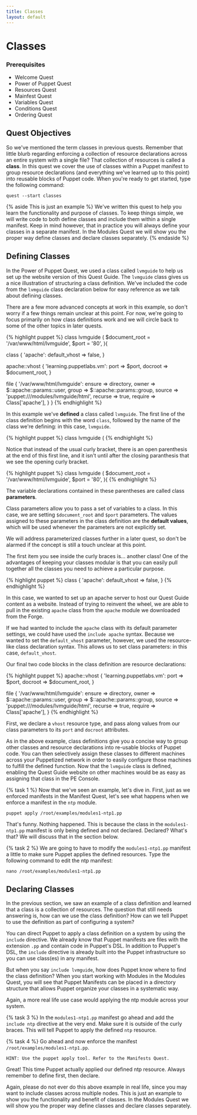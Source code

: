 ```yaml
---
title: Classes
layout: default
---
```


# Classes

### Prerequisites

- Welcome Quest
- Power of Puppet Quest
- Resources Quest
- Mainfest Quest
- Variables Quest
- Conditions Quest
- Ordering Quest

## Quest Objectives

So we've mentioned the term classes in previous quests. Remember that little blurb regarding enforcing a collection of resource declarations across an entire system with a single file? That collection of resources is called a **class**. In this quest we cover the use of classes within a Puppet manifest to group resource declarations (and everything we've learned up to this point) into reusable blocks of Puppet code. When you're ready to get started, type the following command:

    quest --start classes

{% aside This is just an example %}
We've written this quest to help you learn the functionality and purpose of classes. To keep things simple, we will write code to both define classes and include them within a single manifest. Keep in mind however, that in practice you will always define your classes in a separate manifest. In the Modules Quest we will show you the proper way define classes and declare classes separately.
{% endaside %}

## Defining Classes

In the Power of Puppet Quest, we used a class called `lvmguide` to help us set up the website version of this Quest Guide. The `lvmguide` class gives us a nice illustration of structuring a class definition. We've included the code from the `lvmguide` class declaration below for easy reference as we talk about defining classes. 

There are a few more advanced concepts at work in this example, so don't worry if a few things remain unclear at this point. For now, we're going to focus primarily on how class definitions work and we will circle back to some of the other topics in later quests.

{% highlight puppet %}
class lvmguide (  $document_root = '/var/www/html/lvmguide',  $port = '80',){  class { 'apache':    default_vhost => false,  }  apache::vhost { 'learning.puppetlabs.vm':    port    => $port,    docroot => $document_root,  }
  file { '/var/www/html/lvmguide':    ensure  => directory,    owner   => $::apache::params::user,    group   => $::apache::params::group,    source  => 'puppet:///modules/lvmguide/html', recurse => true,    require => Class['apache'],  }
}{% endhighlight %}

In this example we've **defined** a class called `lvmguide`. The first line of the class definition begins with the word `class`, followed by the name of the class we're defining: in this case, `lvmguide`.

{% highlight puppet %}
class lvmguide (
{% endhighlight %}

Notice that instead of the usual curly bracket, there is an open parenthesis at the end of this first line, and it isn't until after the closing paranthesis that we see the opening curly bracket.

{% highlight puppet %}
class lvmguide (  $document_root = '/var/www/html/lvmguide',  $port = '80',){
{% endhighlight %}

The variable declarations contained in these parentheses are called class **parameters**.

Class parameters allow you to pass a set of variables to a class. In this case, we are setting `$document_root` and `$port` parameters. The values assigned to these parameters in the class definition are the **default values**, which will be used whenever the parameters are not explicitly set.

We will address parameterized classes further in a later quest, so don't be alarmed if the concept is still a touch unclear at this point.

The first item you see inside the curly braces is... another class! One of the advantages of keeping your classes modular is that you can easily pull together all the classes you need to achieve a particular purpose.

{% highlight puppet %}
  class { 'apache':    default_vhost => false,  }{% endhighlight %}
In this case, we wanted to set up an apache server to host our Quest Guide content as a website. Instead of trying to reinvent the wheel, we are able to pull in the existing `apache` class from the `apache` module we downloaded from the Forge.If we had wanted to include the `apache` class with its default parameter settings, we could have used the `include apache` syntax. Because we wanted to set the `default_vhost` parameter, however, we used the resource-like class declaration syntax. This allows us to set class parameters: in this case, `default_vhost`.

Our final two code blocks in the class definition are resource declarations:

{% highlight puppet %}
  apache::vhost { 'learning.puppetlabs.vm':    port    => $port,    docroot => $document_root,  }
  file { '/var/www/html/lvmguide':    ensure  => directory,    owner   => $::apache::params::user,    group   => $::apache::params::group,    source  => 'puppet:///modules/lvmguide/html',    recurse => true,    require => Class['apache'],  }{% endhighlight %}

First, we declare a `vhost` resource type, and pass along values from our class parameters to its `port` and `docroot` attributes.

As in the above example, class definitions give you a concise way to group other classes and resource declarations into re-usable blocks of Puppet code. You can then selectively assign these classes to different machines across your Puppetized network in order to easily configure those machines to fulfill the defined function. Now that the `lvmguide` class is defined, enabling the Quest Guide website on other machines would be as easy as assigning that class in the PE Console.

{% task 1 %}
Now that we've seen an example, let's dive in. First, just as we enforced manifests in the Manifest Quest, let's see what happens when we enforce a manifest in the `ntp` module.

	puppet apply /root/examples/modules1-ntp1.pp

That's funny. Nothing happened. This is because the class in the `modules1-ntp1.pp` manifest is only being defined and not declared. Declared? What's that? We will discuss that in the section below.

{% task 2 %}
We are going to have to modify the `modules1-ntp1.pp` manifest a little to make sure Puppet applies the defined resources. Type the following command to edit the ntp manifest:

	nano /root/examples/modules1-ntp1.pp

## Declaring Classes

In the previous section, we saw an example of a class definition and learned that a class is a collection of resources. The question that still needs answering is, how can we use the class definition? How can we tell Puppet to use the definition as part of configuring a system?

You can direct Puppet to apply a class definition on a system by using the `include` directive. We already know that Puppet manifests are files with the extension `.pp` and contain code in Puppet's DSL. In addition to Puppet's DSL, the `include` directive is already built into the Puppet infrastructure so you can use class(es) in any manifest.

But when you say `include lvmguide`, how does Puppet know where to find the class definition? When you start working with Modules in the Modules Quest, you will see that Puppet Manifests can be placed in a directory structure that allows Puppet organize your classes in a systematic way.

Again, a more real life use case would applying the ntp module across your system.

{% task 3 %}
In the `modules1-ntp1.pp` manifest go ahead and add the `include ntp` directive at the very end. Make sure it is outside of the curly braces. This will tell Puppet to apply the defined `ntp` resource.

{% task 4 %}
Go ahead and now enforce the manifest `/root/examples/modules1-ntp1.pp`.

	HINT: Use the puppet apply tool. Refer to the Manifests Quest.

Great! This time Puppet actually applied our defined ntp resource. Always remember to define first, then declare.

Again, please do not ever do this above example in real life, since you may want to include classes across multiple nodes. This is just an example to show you the functionality and benefit of classes. In the Modules Quest we will show you the proper way define classes and declare classes separately.

